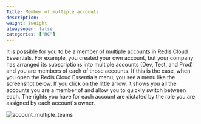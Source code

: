 ```yaml
---
Title: Member of multiple accounts
description:
weight: $weight
alwaysopen: false
categories: ["RC"]
---
```

It is possible for you to be a member of multiple accounts in Redis Cloud Essentials. For example, you created your own account, but your company has arranged its subscriptions into multiple accounts (Dev,
Test, and Prod) and you are members of each of those accounts. If this
is the case, when you open the Redis Cloud Essentials menu, you see
a menu like the screenshot below. If you click on the little arrow,
it shows you all the accounts you are a member of and allow you to
quickly switch between each. The rights you have for each account are
dictated by the role you are assigned by each account's owner.

![account_multiple_teams](/images/rc/account_multiple_teams.png?width=399&height=622)
